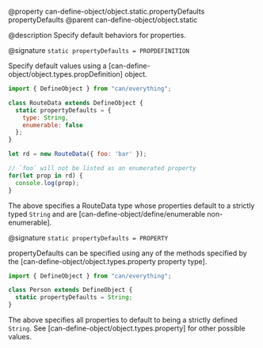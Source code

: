 @property can-define-object/object.static.propertyDefaults propertyDefaults
@parent can-define-object/object.static

@description Specify default behaviors for properties.

@signature `static propertyDefaults = PROPDEFINITION`

Specify default values using a [can-define-object/object.types.propDefinition] object.

```js
import { DefineObject } from "can/everything";

class RouteData extends DefineObject {
  static propertyDefaults = {
    type: String,
    enumerable: false
  };
}

let rd = new RouteData({ foo: 'bar' });

// `foo` will not be listed as an enumerated property
for(let prop in rd) {
  console.log(prop);
}
```

The above specifies a RouteData type whose properties default to a strictly typed `String` and are [can-define-object/define/enumerable non-enumerable].

@signature `static propertyDefaults = PROPERTY`

propertyDefaults can be specified using any of the methods specified by the [can-define-object/object.types.property property type].

```js
import { DefineObject } from "can/everything";

class Person extends DefineObject {
  static propertyDefaults = String;
}
```

The above specifies all properties to default to being a strictly defined `String`. See [can-define-object/object.types.property] for other possible values.
